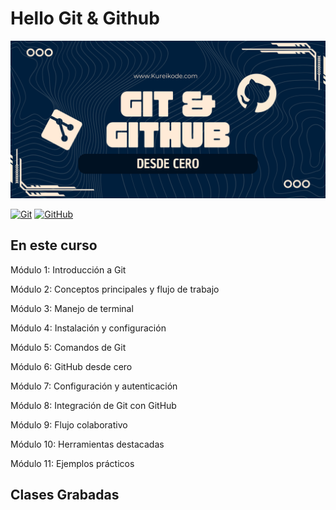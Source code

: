 
<h1>Hello Git & Github</h1>

![Hello Git](./Media/Header.png)

[![Git](https://img.shields.io/badge/Git-2.42+-f14e32?style=for-the-badge&logo=git&logoColor=white&labelColor=101010)](https://git-scm.com/)
[![GitHub](https://img.shields.io/badge/GitHub-Web-blue?style=for-the-badge&logo=github&logoColor=white&labelColor=101010)](https://github.com/)

## En este curso

Módulo 1: Introducción a Git
  
Módulo 2: Conceptos principales y flujo de trabajo

Módulo 3: Manejo de terminal

Módulo 4: Instalación y configuración

Módulo 5: Comandos de Git

Módulo 6: GitHub desde cero

Módulo 7: Configuración y autenticación

Módulo 8: Integración de Git con GitHub

Módulo 9: Flujo colaborativo

Módulo 10: Herramientas destacadas

Módulo 11: Ejemplos prácticos

## Clases Grabadas
